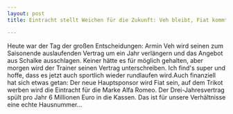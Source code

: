 ```yaml
---
layout: post
title: Eintracht stellt Weichen für die Zukunft: Veh bleibt, Fiat kommt

---
```


Heute war der Tag der großen Entscheidungen: Armin Veh wird seinen zum Saisonende auslaufenden Vertrag um ein Jahr verlängern und das Angebot aus Schalke ausschlagen. Keiner hätte es für möglich gehalten, aber morgen wird der Trainer seinen Vertrag unterschreiben. Ich find's super und hoffe, dass es jetzt auch sportlich wieder rundlaufen wird.Auch finanziell hat sich etwas getan: Der neue Hauptsponsor wird Fiat sein, auf dem Trikot werben wird die Eintracht für die Marke Alfa Romeo. Der Drei-Jahresvertrag spült pro Jahr 6 Millionen Euro in die Kassen. Das ist für unsere Verhältnisse eine echte Hausnummer...


